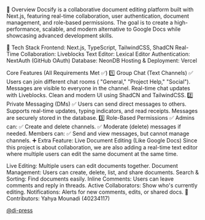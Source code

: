 📌 Overview
Docsify is a collaborative document editing platform built with Next.js, featuring real-time collaboration, user authentication, document management, and role-based permissions. The goal is to create a high-performance, scalable, and modern alternative to Google Docs while showcasing advanced development skills.

🚀 Tech Stack
Frontend: Next.js, TypeScript, TailwindCSS, ShadCN
Real-Time Collaboration: Liveblocks
Text Editor: Lexical Editor
Authentication: NextAuth (GitHub OAuth)
Database: NeonDB
Hosting & Deployment: Vercel
 
 Core Features (All Requirements Met ✅)
1️⃣ Group Chat (Text Channels) ✅
Users can join different chat rooms ( "General," "Project Help," "Social").
Messages are visible to everyone in the channel.
Real-time chat updates with Liveblocks.
Clean and modern UI using ShadCN and TailwindCSS.
2️⃣ Private Messaging (DMs) ✅
Users can send direct messages to others.
Supports real-time updates, typing indicators, and read receipts.
Messages are securely stored in the database.
3️⃣ Role-Based Permissions ✅
Admins can:
✅ Create and delete channels.
✅ Moderate (delete) messages if needed.
Members can:
✅ Send and view messages, but cannot manage channels.
➕ Extra Feature: Live Document Editing (Like Google Docs)
Since this project is about collaboration, we are also adding a real-time text editor where multiple users can edit the same document at the same time.

Live Editing: Multiple users can edit documents together.
Document Management: Users can create, delete, list, and share documents.
Search & Sorting: Find documents easily.
Inline Comments: Users can leave comments and reply in threads.
Active Collaborators: Show who's currently editing.
Notifications: Alerts for new comments, edits, or shared docs.
👥 Contributors:
Yahya Mounadi (40234117)


[@di-press](https://github.com/di-press)

